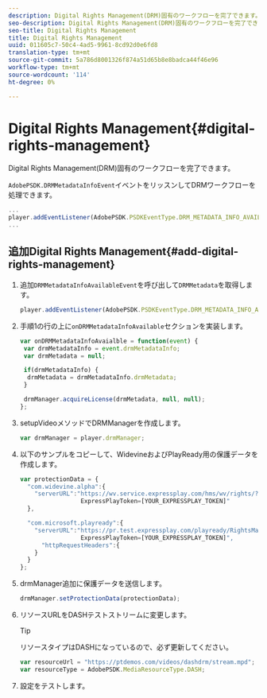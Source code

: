 ```yaml
---
description: Digital Rights Management(DRM)固有のワークフローを完了できます。
seo-description: Digital Rights Management(DRM)固有のワークフローを完了できます。
seo-title: Digital Rights Management
title: Digital Rights Management
uuid: 011605c7-50c4-4ad5-9961-8cd92d0e6fd8
translation-type: tm+mt
source-git-commit: 5a786d8001326f874a51d65b8e8badca44f46e96
workflow-type: tm+mt
source-wordcount: '114'
ht-degree: 0%

---
```



# Digital Rights Management{#digital-rights-management}

Digital Rights Management(DRM)固有のワークフローを完了できます。

`AdobePSDK.DRMMetadataInfoEvent`イベントをリッスンしてDRMワークフローを処理できます。

```js
... 
player.addEventListener(AdobePSDK.PSDKEventType.DRM_METADATA_INFO_AVAILABLE, onDRMMetadataInfoAvailable);
...
```

## 追加Digital Rights Management{#add-digital-rights-management}

1. 追加`DRMMetadataInfoAvailableEvent`を呼び出して`DRMMetadata`を取得します。

   ```js
   player.addEventListener(AdobePSDK.PSDKEventType.DRM_METADATA_INFO_AVAILABLE, onDRMMetadataInfoAvaialble);
   ```

1. 手順1の行の上に`onDRMMetadataInfoAvailable`セクションを実装します。

   ```js
   var onDRMMetadataInfoAvaialble = function(event) { 
    var drmMetadataInfo = event.drmMetadataInfo; 
    var drmMetadata = null; 
   
    if(drmMetadataInfo) { 
     drmMetadata = drmMetadataInfo.drmMetadata; 
    } 
   
    drmManager.acquireLicense(drmMetadata, null, null); 
   };
   ```

1. setupVideoメソッドでDRMManagerを作成します。

   ```js
   var drmManager = player.drmManager;
   ```

1. 以下のサンプルをコピーして、WidevineおよびPlayReady用の保護データを作成します。

   ```js
   var protectionData = { 
     "com.widevine.alpha":{ 
       "serverURL":"https://wv.service.expressplay.com/hms/wv/rights/? 
                    ExpressPlayToken=[YOUR_EXPRESSPLAY_TOKEN]"  
     }, 
   
     "com.microsoft.playready":{ 
       "serverURL":"https://pr.test.expressplay.com/playready/RightsManager.asmx? 
                    ExpressPlayToken=[YOUR_EXPRESSPLAY_TOKEN]", 
         "httpRequestHeaders":{ 
       } 
     } 
   };
   ```

1. drmManager追加に保護データを送信します。

   ```js
   drmManager.setProtectionData(protectionData);
   ```

1. リソースURLをDASHテストストリームに変更します。

   >[!TIP]
   >
   >リソースタイプはDASHになっているので、必ず更新してください。

   ```js
   var resourceUrl = "https://ptdemos.com/videos/dashdrm/stream.mpd"; 
   var resourceType = AdobePSDK.MediaResourceType.DASH;
   ```

1. 設定をテストします。
